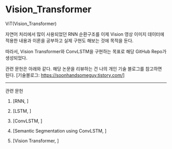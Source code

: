 # Vision_Transformer
ViT(Vision_Transformer)

자연어 처리에서 많이 사용되었던 RNN 순환구조를 이제 Vision 영상 이미지 데이터에 적용한 내용과 이론을 공부하고 실제 구현도 해보는 것에 목적을 둔다.

따라서, Vision Transformer와 ConvLSTM을 구현하는 목표로 해당 GitHub Repo가 생성되었다.

관련 문헌은 아래와 같다. 해당 논문을 리뷰하는 건 나의 개인 기술 블로그를 참고하면 된다. [기술블로그: https://soonhandsomeguy.tistory.com/]

------------------------------------------------------------------------------------------------------------------------
관련 문헌

1. [RNN, ]

2. [LSTM, ]

3. [ConvLSTM, ]

4. [Semantic Segmentation using ConvLSTM, ]

2. [Vision Transformer, ]
